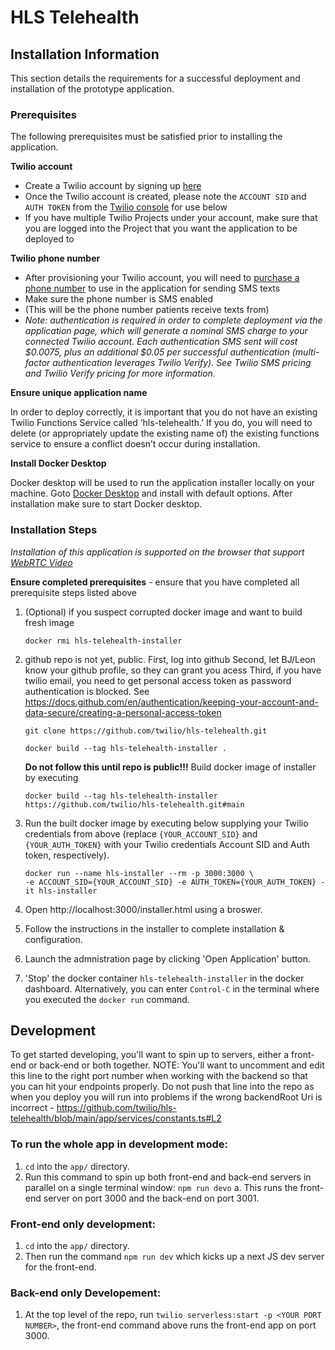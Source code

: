 # HLS Telehealth


## <a name="install"></a>Installation Information

This section details the requirements for a successful deployment and installation of the prototype application.

### Prerequisites

The following prerequisites must be satisfied prior to installing the application.

**Twilio account**

- Create a Twilio account by signing up [here](https://www.twilio.com/try-twilio)
- Once the Twilio account is created,
  please note the `ACCOUNT SID` and `AUTH TOKEN`
  from the [Twilio console](https://console.twilio.com/) for use below
- If you have multiple Twilio Projects under your account, make sure that you are logged into the Project that you want the application to be deployed to

**Twilio phone number**

- After provisioning your Twilio account,
  you will need to [purchase a phone number](https://www.twilio.com/console/phone-numbers/incoming)
  to use in the application for sending SMS texts
- Make sure the phone number is SMS enabled
- (This will be the phone number patients receive texts from)
- <em>Note: authentication is required in order to complete deployment via the application page,
  which will generate a nominal SMS charge to your connected Twilio account.
  Each authentication SMS sent will cost $0.0075,
  plus an additional $0.05 per successful authentication
  (multi-factor authentication leverages Twilio Verify).
  See Twilio SMS pricing and Twilio Verify pricing for more information.</em>

**Ensure unique application name**

In order to deploy correctly, it is important
that you do not have an existing Twilio Functions Service called ‘hls-telehealth.’
If you do, you will need to delete (or appropriately update the existing name of)
the existing functions service to ensure a conflict doesn’t occur during installation.

**Install Docker Desktop**

Docker desktop will be used to run the application installer locally on your machine.
Goto [Docker Desktop](https://www.docker.com/products/docker-desktop)
and install with default options.
After installation make sure to start Docker desktop.


### Installation Steps


*Installation of this application is supported on the browser that support
[WebRTC Video](https://www.twilio.com/docs/video/javascript#supported-browsers)*


**Ensure completed prerequisites** - ensure that you have completed all prerequisite steps listed above

1. (Optional) if you suspect corrupted docker image and want to build fresh image
   ```shell
   docker rmi hls-telehealth-installer
   ```
2. github repo is not yet, public.
   First, log into github
   Second, let BJ/Leon know your github profile, so they can grant you acess
   Third, if you have twilio email, you need to get personal access token as password authentication is blocked. See https://docs.github.com/en/authentication/keeping-your-account-and-data-secure/creating-a-personal-access-token
   ```shell
   git clone https://github.com/twilio/hls-telehealth.git
   ```

   ```shell
   docker build --tag hls-telehealth-installer .
   ```

   **Do not follow this until repo is public!!!** Build docker image of installer by executing
   ```shell
   docker build --tag hls-telehealth-installer https://github.com/twilio/hls-telehealth.git#main
   ```

3. Run the built docker image by executing below supplying your Twilio credentials from above
   (replace `{YOUR_ACCOUNT_SID}` and `{YOUR_AUTH_TOKEN}` with your Twilio credentials Account SID and Auth token, respectively).
    ```shell
    docker run --name hls-installer --rm -p 3000:3000 \
   -e ACCOUNT_SID={YOUR_ACCOUNT_SID} -e AUTH_TOKEN={YOUR_AUTH_TOKEN} -it hls-installer
    ```

4. Open http://localhost:3000/installer.html using a broswer.

5. Follow the instructions in the installer to complete installation & configuration.

6. Launch the admnistration page by clicking 'Open Application' button.

7. 'Stop' the docker container `hls-telehealth-installer` in the docker dashboard.
   Alternatively, you can enter `Control-C` in the terminal where you executed the `docker run` command.

## Development

To get started developing, you'll want to spin up to servers, either a front-end or back-end or both together.
NOTE: You'll want to uncomment and edit this line to the right port number when working with the backend so that you can hit your endpoints properly.  Do not push that line into the repo as when you deploy you will run into problems if the wrong backendRoot Uri is incorrect - https://github.com/twilio/hls-telehealth/blob/main/app/services/constants.ts#L2 

### To run the whole app in development mode:
1. ```cd``` into the ```app/``` directory.
2. Run this command to spin up both front-end and back-end servers in parallel on a single terminal window: ```npm run devo```
  a. This runs the front-end server on port 3000 and the back-end on port 3001.

### Front-end only development:
1. ```cd``` into the ```app/``` directory.
2. Then run the command ```npm run dev``` which kicks up a next JS dev server for the front-end.

### Back-end only Developement:
1. At the top level of the repo, run ```twilio serverless:start -p <YOUR PORT NUMBER>```, the front-end command above runs the front-end app on port 3000. 

